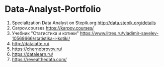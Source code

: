 # Data-Analyst-Portfolio
1) Specialization Data Analyst on Stepik.org http://data.stepik.org/details
2) Carpov.courses https://karpov.courses/
3) Учебник "Статистика и котики" https://www.litres.ru/vladimir-savelev-10569666/statistika-i-kotiki/
4) http://datalatte.ru/
5) https://chernobrovov.ru/
6) https://datalearn.ru/
7) https://revealthedata.com/
